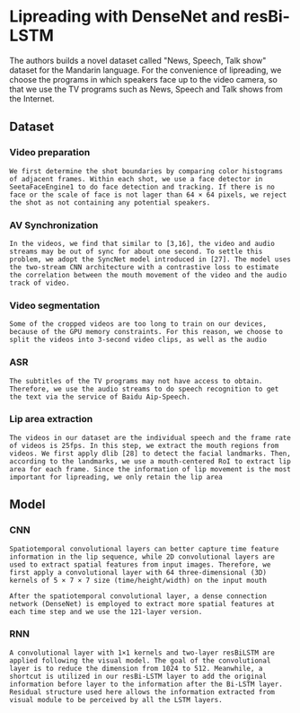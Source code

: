 # Lipreading with DenseNet and resBi-LSTM

The authors builds a novel dataset called "News, Speech, Talk show" dataset for the Mandarin language.
    For the convenience of lipreading, we choose the programs in which speakers face up to the video camera, so that we use the TV programs such as News, Speech and Talk shows from the Internet.

## Dataset

### Video preparation

    We first determine the shot boundaries by comparing color histograms of adjacent frames. Within each shot, we use a face detector in SeetaFaceEngine1 to do face detection and tracking. If there is no face or the scale of face is not lager than 64 × 64 pixels, we reject the shot as not containing any potential speakers.

### AV Synchronization

    In the videos, we find that similar to [3,16], the video and audio streams may be out of sync for about one second. To settle this problem, we adopt the SyncNet model introduced in [27]. The model uses the two-stream CNN architecture with a contrastive loss to estimate the correlation between the mouth movement of the video and the audio track of video.

### Video segmentation

    Some of the cropped videos are too long to train on our devices, because of the GPU memory constraints. For this reason, we choose to split the videos into 3-second video clips, as well as the audio

### ASR

    The subtitles of the TV programs may not have access to obtain. Therefore, we use the audio streams to do speech recognition to get the text via the service of Baidu Aip-Speech.

### Lip area extraction

    The videos in our dataset are the individual speech and the frame rate of videos is 25fps. In this step, we extract the mouth regions from videos. We first apply dlib [28] to detect the facial landmarks. Then, according to the landmarks, we use a mouth-centered RoI to extract lip area for each frame. Since the information of lip movement is the most important for lipreading, we only retain the lip area

## Model

### CNN

    Spatiotemporal convolutional layers can better capture time feature information in the lip sequence, while 2D convolutional layers are used to extract spatial features from input images. Therefore, we first apply a convolutional layer with 64 three-dimensional (3D) kernels of 5 × 7 × 7 size (time/height/width) on the input mouth

    After the spatiotemporal convolutional layer, a dense connection network (DenseNet) is employed to extract more spatial features at each time step and we use the 121-layer version.

### RNN

    A convolutional layer with 1×1 kernels and two-layer resBiLSTM are applied following the visual model. The goal of the convolutional layer is to reduce the dimension from 1024 to 512. Meanwhile, a shortcut is utilized in our resBi-LSTM layer to add the original information before layer to the information after the Bi-LSTM layer. Residual structure used here allows the information extracted from visual module to be perceived by all the LSTM layers.
